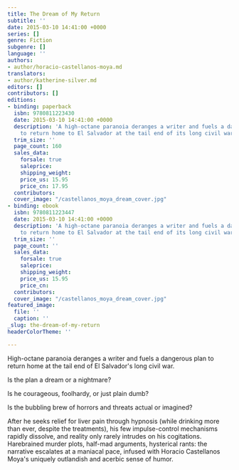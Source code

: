 ```yaml
---
title: The Dream of My Return
subtitle: ''
date: 2015-03-10 14:41:00 +0000
series: []
genre: Fiction
subgenre: []
language: ''
authors:
- author/horacio-castellanos-moya.md
translators:
- author/katherine-silver.md
editors: []
contributors: []
editions:
- binding: paperback
  isbn: 9780811223430
  date: 2015-03-10 14:41:00 +0000
  description: 'A high-octane paranoia deranges a writer and fuels a dangerous plan
    to return home to El Salvador at the tail end of its long civil war. '
  trim_size: ''
  page_count: 160
  sales_data:
    forsale: true
    saleprice: 
    shipping_weight: 
    price_us: 15.95
    price_cn: 17.95
  contributors: 
  cover_image: "/castellanos_moya_dream_cover.jpg"
- binding: ebook
  isbn: 9780811223447
  date: 2015-03-10 14:41:00 +0000
  description: 'A high-octane paranoia deranges a writer and fuels a dangerous plan
    to return home to El Salvador at the tail end of its long civil war. '
  trim_size: ''
  page_count: ''
  sales_data:
    forsale: true
    saleprice: 
    shipping_weight: 
    price_us: 15.95
    price_cn: 
  contributors: 
  cover_image: "/castellanos_moya_dream_cover.jpg"
featured_image:
  file: ''
  caption: ''
_slug: the-dream-of-my-return
headerColorTheme: ''

---
```

High-octane paranoia deranges a writer and fuels a dangerous plan to return home at the tail end of El Salvador's long civil war. 

Is the plan a dream or a nightmare?

Is he courageous, foolhardy, or just plain dumb?

Is the bubbling brew of horrors and threats actual or imagined? 

After he seeks relief for liver pain through hypnosis (while drinking more than ever, despite the treatments), his few impulse-control mechanisms rapidly dissolve, and reality only rarely intrudes on his cogitations. Harebrained murder plots, half-mad arguments, hysterical rants: the narrative escalates at a maniacal pace, infused with Horacio Castellanos Moya's uniquely outlandish and acerbic sense of humor. 
